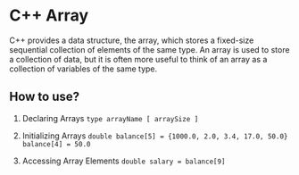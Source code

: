 # C++ Array
C++ provides a data structure, the array, which stores a fixed-size sequential collection of elements of the same type. An array is used to store a collection of data, but it is often more useful to think of an array as a collection of variables of the same type.

## How to use?

1. Declaring Arrays
`type arrayName [ arraySize ]`  

2. Initializing Arrays
`double balance[5] = {1000.0, 2.0, 3.4, 17.0, 50.0}`
`balance[4] = 50.0`

3. Accessing Array Elements
`double salary = balance[9]`

